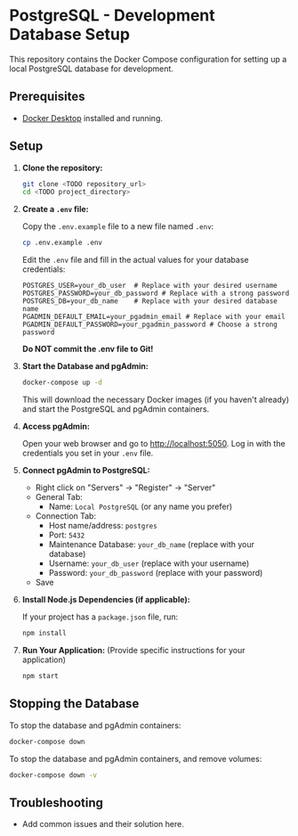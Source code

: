 # PostgreSQL - Development Database Setup

This repository contains the Docker Compose configuration for setting up a local PostgreSQL database for development.

## Prerequisites

- [Docker Desktop](https://www.docker.com/products/docker-desktop) installed and running.

## Setup

1.  **Clone the repository:**

    ```bash
    git clone <TODO repository_url>
    cd <TODO project_directory>
    ```

2.  **Create a `.env` file:**

    Copy the `.env.example` file to a new file named `.env`:

    ```bash
    cp .env.example .env
    ```

    Edit the `.env` file and fill in the actual values for your database credentials:

    ```
    POSTGRES_USER=your_db_user  # Replace with your desired username
    POSTGRES_PASSWORD=your_db_password # Replace with a strong password
    POSTGRES_DB=your_db_name    # Replace with your desired database name
    PGADMIN_DEFAULT_EMAIL=your_pgadmin_email # Replace with your email
    PGADMIN_DEFAULT_PASSWORD=your_pgadmin_password # Choose a strong password
    ```

    **Do NOT commit the .env file to Git!**

3.  **Start the Database and pgAdmin:**

    ```bash
    docker-compose up -d
    ```

    This will download the necessary Docker images (if you haven't already) and start the PostgreSQL and pgAdmin containers.

4.  **Access pgAdmin:**

    Open your web browser and go to [http://localhost:5050](http://localhost:5050). Log in with the credentials you set in your `.env` file.

5.  **Connect pgAdmin to PostgreSQL:**

    - Right click on "Servers" -> "Register" -> "Server"
    - General Tab:
      - Name: `Local PostgreSQL` (or any name you prefer)
    - Connection Tab:
      - Host name/address: `postgres`
      - Port: `5432`
      - Maintenance Database: `your_db_name` (replace with your database)
      - Username: `your_db_user` (replace with your username)
      - Password: `your_db_password` (replace with your password)
    - Save

6.  **Install Node.js Dependencies (if applicable):**

    If your project has a `package.json` file, run:

    ```bash
    npm install
    ```

7.  **Run Your Application:** (Provide specific instructions for your application)
    ```bash
    npm start
    ```

## Stopping the Database

To stop the database and pgAdmin containers:

```bash
docker-compose down
```

To stop the database and pgAdmin containers, and remove volumes:

```bash
docker-compose down -v
```

## Troubleshooting

- Add common issues and their solution here.
